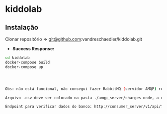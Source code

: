 # kiddolab

## Instalação

Clonar repositório => git@github.com:vandreschaedler/kiddolab.git
* **Success Response:**

```sh
cd kiddolab
docker-compose build
docker-compose up




Obs: não está funcional, não consegui fazer RabbitMQ (servidor AMQP) rodar no Docker Compose. Conectada, executa, não ocorrem erros, mas com o compose não funciona, nada ocorre, diferentemente de fora do docker, onde funciona normalmente. Devido isso, acabei não criando endpoint para enviar o arquivo .csv para ser consumido, estava colocando na mão. 

Arquivo .csv deve ser colocado na pasta ./amqp_server/charges onde, a cada minuto será lido e excluído. 

Endpoint para verificar dados do banco: http://consumer_server/v1/api/fetch